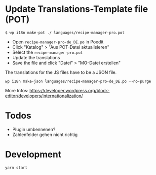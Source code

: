 # Update Translations-Template file (POT)

`$ wp i18n make-pot ./ languages/recipe-manager-pro.pot`

- Open `recipe-manager-pro-de_DE.po` in Poedit
- Click "Katalog" > "Aus POT-Datei aktualisieren"
- Select the `recipe-manager-pro.pot`
- Update the translations
- Save the file and click "Datei" > "MO-Datei erstellen"

The translations for the JS files have to be a JSON file.

`wp i18n make-json languages/recipe-manager-pro-de_DE.po --no-purge`

More Infos: https://developer.wordpress.org/block-editor/developers/internationalization/

# Todos

- Plugin umbennenen?
- Zahlenfelder gehen nicht richtig

# Development

`yarn start`
